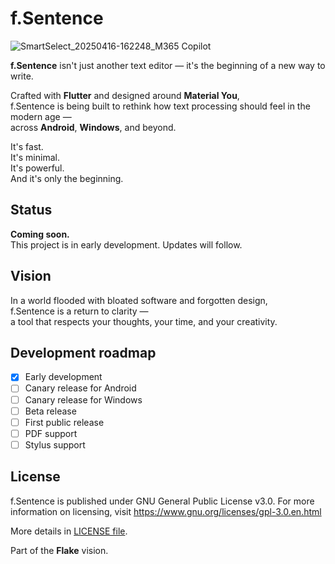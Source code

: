 # f.Sentence

![SmartSelect_20250416-162248_M365 Copilot](https://github.com/user-attachments/assets/fa55ed8b-6cd3-4867-a2cb-9c0b90b1c89f)

**f.Sentence** isn't just another text editor — it's the beginning of a new way to write.

Crafted with **Flutter** and designed around **Material You**,  
f.Sentence is being built to rethink how text processing should feel in the modern age —  
across **Android**, **Windows**, and beyond.

It's fast.  
It's minimal.  
It's powerful.  
And it's only the beginning.

## Status

**Coming soon.**  
This project is in early development. Updates will follow.

## Vision

In a world flooded with bloated software and forgotten design,  
f.Sentence is a return to clarity —  
a tool that respects your thoughts, your time, and your creativity.

## Development roadmap

- [X] Early development
- [ ] Canary release for Android
- [ ] Canary release for Windows
- [ ] Beta release
- [ ] First public release
- [ ] PDF support
- [ ] Stylus support

## License

f.Sentence is published under GNU General Public License v3.0. For more information on licensing, visit https://www.gnu.org/licenses/gpl-3.0.en.html

More details in [LICENSE file](LICENSE).

Part of the **Flake** vision.  
